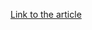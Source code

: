 [Link to the article](https://www.mcafee.com/blogs/other-blogs/mcafee-labs/rise-of-lnk-shortcut-files-malware/)
